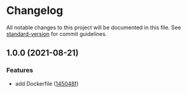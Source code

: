 # Changelog

All notable changes to this project will be documented in this file. See [standard-version](https://github.com/conventional-changelog/standard-version) for commit guidelines.

## 1.0.0 (2021-08-21)


### Features

* add Dockerfile ([145048f](https://github.com/AlejandroHerr/ubuntu-openssh-server/commit/145048f58981c54cb747d82f787bf832307c2fc5))
